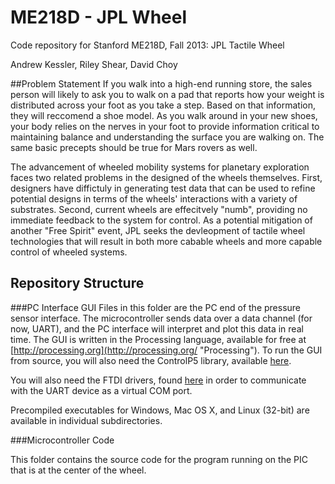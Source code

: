 ME218D - JPL Wheel
==========

Code repository for Stanford ME218D, Fall 2013: JPL Tactile Wheel

Andrew Kessler, Riley Shear, David Choy

##Problem Statement
If you walk into a high-end running store, the sales person will likely to ask you to walk on a pad that reports how your weight is distributed across your foot as you take a step. Based on that information, they will reccomend a shoe model. As you walk around in your new shoes, your body relies on the nerves in your foot to provide information critical to maintaining balance and understanding the surface you are walking on. The same basic precepts should be true for Mars rovers as well. 

The advancement of wheeled mobility systems for planetary exploration faces two related problems in the designed of the wheels themselves. First, designers have diffictuly in generating test data that can be used to refine potential designs in terms of the wheels' interactions with a variety of substrates. Second, current wheels are effecitvely "numb", providing no immediate feedback to the system for control. As a potential mitigation of another "Free Spirit" event, JPL seeks the devleopment of tactile wheel technologies that will result in both more cabable wheels and more capable control of wheeled systems. 

## Repository Structure
###PC Interface GUI
Files in this folder are the PC end of the pressure sensor interface. The microcontroller sends data over a data channel (for now, UART), and the PC interface will interpret and plot this data in real time. The GUI is written in the Processing language, available for free at [http://processing.org](http://processing.org/ "Processing"). To run the GUI from source, you will also need the ControlP5 library, available [here](http://www.sojamo.de/libraries/controlP5/).

You will also need the FTDI drivers, found [here](http://www.ftdichip.com/Drivers/VCP.htm) in order to communicate with the UART device as a virtual COM port.

Precompiled executables for Windows, Mac OS X, and Linux (32-bit) are available in individual subdirectories.

###Microcontroller Code

This folder contains the source code for the program running on the PIC that is at the center of the wheel.
